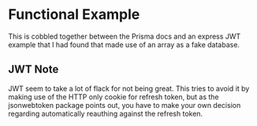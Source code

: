 # Functional Example
This is cobbled together between the Prisma docs and an express JWT example that I had found that made use of an array as a fake database.

## JWT Note
JWT seem to take a lot of flack for not being great. This tries to avoid it by making use of the HTTP only cookie for refresh token, but as the jsonwebtoken package points out, you have to make your own decision regarding automatically reauthing against the refresh token.
